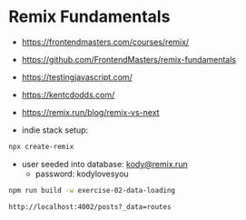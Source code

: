 # Remix Fundamentals

* <https://frontendmasters.com/courses/remix/>
* <https://github.com/FrontendMasters/remix-fundamentals>
* <https://testingjavascript.com/>
* <https://kentcdodds.com/>
* <https://remix.run/blog/remix-vs-next>

* indie stack setup:

```bash
npx create-remix
```

* user seeded into database: kody@remix.run
    * password: kodylovesyou

```bash
npm run build -w exercise-02-data-loading
```

```bash
http://localhost:4002/posts?_data=routes
```